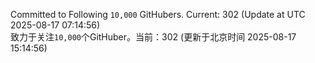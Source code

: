 Committed to Following `10,000` GitHubers. Current: <!-- FOLLOWING_COUNT -->302<!-- FOLLOWING_COUNT --> (Update at UTC <!-- LAST_UPDATED -->2025-08-17 07:14:56<!-- LAST_UPDATED -->)<br>
致力于关注`10,000`个GitHuber。当前：<!-- FOLLOWING_COUNT -->302<!-- FOLLOWING_COUNT --> (更新于北京时间 <!-- LAST_UPDATED_CST -->2025-08-17 15:14:56<!-- LAST_UPDATED_CST -->)
